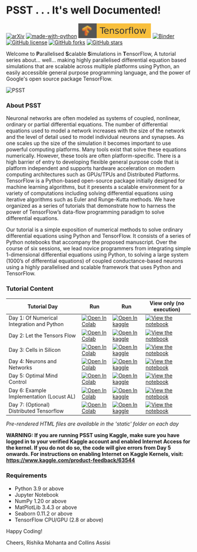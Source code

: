 # PSST . . . It's well Documented!

[![arXiv](https://img.shields.io/badge/arXiv-1906.03958-b31b1b.svg)](https://arxiv.org/abs/1906.03958)
[![made-with-python](https://img.shields.io/badge/Made%20with-Python-1f425f.svg)](https://www.python.org/)
[![tensorflow](https://raw.githubusercontent.com/aleen42/badges/master/src/tensorflow_flat_square_dfc.svg)](https://www.tensorflow.org/)
[![Binder](https://mybinder.org/badge_logo.svg)](https://mybinder.org/v2/gh/neurorishika/PSST/HEAD)
[![GitHub license](https://img.shields.io/github/license/neurorishika/PSST.svg)](https://github.com/neurorishika/PSST/blob/master/LICENSE)
[![GitHub forks](https://img.shields.io/github/forks/neurorishika/PSST.svg?style=social&label=Fork&maxAge=2592000)](https://GitHub.com/neurorishika/PSST/network/)
[![GitHub stars](https://img.shields.io/github/stars/neurorishika/PSST.svg?style=social&label=Star&maxAge=2592000)](https://GitHub.com/neurorishika/PSST/stargazers/)

Welcome to **P**arallelised **S**calable **S**imulations in **T**ensorFlow, A  tutorial series about... well... making highly parallelised differential equation based simulations that are scalable across multiple platforms using Python, an easily accessible general purpose programming language, and the power of Google's open source package TensorFlow.

![PSST](https://raw.githubusercontent.com/technosap/PSST/master/Book/PSST.png)

### About PSST
Neuronal networks are often modeled as systems of coupled, nonlinear, ordinary or partial differential equations. The number of differential equations used to model a network increases with the size of the network and the level of detail used to model individual neurons and synapses. As one scales up the size of the simulation it becomes important to use powerful computing platforms. Many tools exist that solve these equations numerically. However, these tools are often platform-specific. There is a high barrier of entry to developing flexible general purpose code that is platform independent and supports hardware acceleration on modern computing architectures such as GPUs/TPUs and Distributed Platforms. TensorFlow is a Python-based open-source package initially designed for machine learning algorithms, but it presents a scalable environment for a variety of computations including solving differential equations using iterative algorithms such as Euler and Runge-Kutta methods. We have organized as a series of tutorials that demonstrate how to harness the power of TensorFlow’s data-flow programming paradigm to solve differential equations. 

Our tutorial is a simple exposition of numerical methods to solve ordinary differential equations using Python and TensorFlow. It consists of a series of Python notebooks that accompany the proposed manuscript. Over the course of six sessions, we lead novice programmers from integrating simple 1-dimensional differential equations using Python, to solving a large system (1000’s of differential equations) of coupled conductance-based neurons using a highly parallelised and scalable framework that uses Python and TensorFlow. 


### Tutorial Content
| Tutorial Day | Run | Run | View only (no execution) |
| ------------------------------------------ | --- | --- | ---- |
| Day 1: Of Numerical Integration and Python | [![Open In Colab](https://colab.research.google.com/assets/colab-badge.svg)](https://colab.research.google.com/github/neurorishika/PSST/blob/master/Tutorial/Day%201%20Of%20Numerical%20Integration%20and%20Python/Day%201.ipynb) | [![Open In kaggle](https://kaggle.com/static/images/open-in-kaggle.svg)](https://kaggle.com/kernels/welcome?src=https://raw.githubusercontent.com/neurorishika/PSST/master/Tutorial/Day%201%20Of%20Numerical%20Integration%20and%20Python/Day%201.ipynb) | [![View the notebook](https://img.shields.io/badge/render-nbviewer-orange.svg)](https://nbviewer.jupyter.org/github/neurorishika/PSST/blob/master/Tutorial/Day%201%20Of%20Numerical%20Integration%20and%20Python/Day%201.ipynb?flush_cache=true) |
| Day 2: Let the Tensors Flow | [![Open In Colab](https://colab.research.google.com/assets/colab-badge.svg)](https://colab.research.google.com/github/neurorishika/PSST/blob/master/Tutorial/Day%202%20Let%20the%20Tensors%20Flow/Day%202.ipynb) | [![Open In kaggle](https://kaggle.com/static/images/open-in-kaggle.svg)](https://kaggle.com/kernels/welcome?src=https://raw.githubusercontent.com/neurorishika/PSST/master/Tutorial/Day%202%20Let%20the%20Tensors%20Flow/Day%202.ipynb) | [![View the notebook](https://img.shields.io/badge/render-nbviewer-orange.svg)](https://nbviewer.jupyter.org/github/neurorishika/PSST/blob/master/Tutorial/Day%202%20Let%20the%20Tensors%20Flow/Day%202.ipynb?flush_cache=true) |
| Day 3: Cells in Silicon | [![Open In Colab](https://colab.research.google.com/assets/colab-badge.svg)](https://colab.research.google.com/github/neurorishika/PSST/blob/master/Tutorial/Day%203%20Cells%20in%20Silicon/Day%203.ipynb) | [![Open In kaggle](https://kaggle.com/static/images/open-in-kaggle.svg)](https://kaggle.com/kernels/welcome?src=https://raw.githubusercontent.com/neurorishika/PSST/master/Tutorial/Day%203%20Cells%20in%20Silicon/Day%203.ipynb) | [![View the notebook](https://img.shields.io/badge/render-nbviewer-orange.svg)](https://nbviewer.jupyter.org/github/neurorishika/PSST/blob/master/Tutorial/Day%203%20Cells%20in%20Silicon/Day%203.ipynb?flush_cache=true) |
| Day 4: Neurons and Networks | [![Open In Colab](https://colab.research.google.com/assets/colab-badge.svg)](https://colab.research.google.com/github/neurorishika/PSST/blob/master/Tutorial/Day%204%20Neurons%20and%20Networks/Day%204.ipynb) | [![Open In kaggle](https://kaggle.com/static/images/open-in-kaggle.svg)](https://kaggle.com/kernels/welcome?src=https://raw.githubusercontent.com/neurorishika/PSST/master/Tutorial/Day%204%20Neurons%20and%20Networks/Day%204.ipynb) | [![View the notebook](https://img.shields.io/badge/render-nbviewer-orange.svg)](https://nbviewer.jupyter.org/github/neurorishika/PSST/blob/master/Tutorial/Day%204%20Neurons%20and%20Networks/Day%204.ipynb?flush_cache=true) |
| Day 5: Optimal Mind Control | [![Open In Colab](https://colab.research.google.com/assets/colab-badge.svg)](https://colab.research.google.com/github/neurorishika/PSST/blob/master/Tutorial/Day%205%20Optimal%20Mind%20Control/Day%205.ipynb) | [![Open In kaggle](https://kaggle.com/static/images/open-in-kaggle.svg)](https://kaggle.com/kernels/welcome?src=https://raw.githubusercontent.com/neurorishika/PSST/master/Tutorial/Day%205%20Optimal%20Mind%20Control/Day%205.ipynb) | [![View the notebook](https://img.shields.io/badge/render-nbviewer-orange.svg)](https://nbviewer.jupyter.org/github/neurorishika/PSST/blob/master/Tutorial/Day%205%20Optimal%20Mind%20Control/Day%205.ipynb?flush_cache=true) |
| Day 6: Example Implementation (Locust AL) | [![Open In Colab](https://colab.research.google.com/assets/colab-badge.svg)](https://colab.research.google.com/github/neurorishika/PSST/blob/master/Tutorial/Example%20Implementation%20Locust%20AL/Example.ipynb) | [![Open In kaggle](https://kaggle.com/static/images/open-in-kaggle.svg)](https://kaggle.com/kernels/welcome?src=https://raw.githubusercontent.com/neurorishika/PSST/master/Tutorial/Example%20Implementation%20Locust%20AL/Example.ipynb) | [![View the notebook](https://img.shields.io/badge/render-nbviewer-orange.svg)](https://nbviewer.jupyter.org/github/neurorishika/PSST/blob/master/Tutorial/Example%20Implementation%20Locust%20AL/Example.ipynb?flush_cache=true) |
| Day 7: (Optional) Distributed Tensorflow | [![Open In Colab](https://colab.research.google.com/assets/colab-badge.svg)](https://colab.research.google.com/github/neurorishika/PSST/blob/master/Tutorial/Optional%20Material/Distributed%20TensorFlow/Distributed%20TensorFlow.ipynb) | [![Open In kaggle](https://kaggle.com/static/images/open-in-kaggle.svg)](https://kaggle.com/kernels/welcome?src=https://raw.githubusercontent.com/neurorishika/PSST/master/Tutorial/Optional%20Material/Distributed%20TensorFlow/Distributed%20TensorFlow.ipynb) | [![View the notebook](https://img.shields.io/badge/render-nbviewer-orange.svg)](https://nbviewer.jupyter.org/github/neurorishika/PSST/blob/master/Tutorial/Optional%20Material/Distributed%20TensorFlow/Distributed%20TensorFlow.ipynb?flush_cache=true) |

*Pre-rendered HTML files are available in the 'static' folder on each day*

**WARNING: If you are running PSST using Kaggle, make sure you have logged in to your verified Kaggle account and enabled Internet Access for the kernel. If you do not do so, the code will give errors from Day 5 onwards. For instructions on enabling Internet on Kaggle Kernels, visit: https://www.kaggle.com/product-feedback/63544**

### Requirements
- Python 3.9 or above
- Jupyter Notebook
- NumPy 1.20 or above
- MatPlotLib 3.4.3 or above
- Seaborn 0.11.2 or above
- TensorFlow CPU/GPU (2.8 or above)

Happy Coding!

Cheers,
Rishika Mohanta and Collins Assisi
